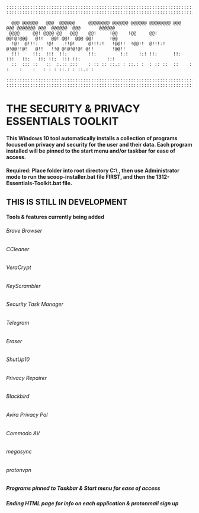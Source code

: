    ::::::::::::::::::::::::::::::::::::::::::::::::::::::::::::::::::::::::::::::::::::::::::::::::::::::::::::::
    ::::::::::::::::::::::::::::::::::::::::::::::::::::::::::::::::::::::::::::::::::::::::::::::::::::::::::::::
                                                                                                                      
      @@@ @@@@@@   @@@  @@@@@@     @@@@@@@@ @@@@@@ @@@@@@ @@@@@@@@ @@@  @@@ @@@@@@@ @@@  @@@@@@  @@@       @@@@@@     
     @@@@     @@! @@@@ @@   @@@    @@!     !@@    !@@     @@!      @@!@!@@@   @!!   @@! @@!  @@@ @@!      !@@         
      !@!  @!!!:   !@!   .!!@!     @!!!:!   !@@!!  !@@!!  @!!!:!   @!@@!!@!   @!!   !!@ @!@!@!@! @!!       !@@!!      
      !!!     !!:  !!!  !!:        !!:         !:!    !:! !!:      !!:  !!!   !!:   !!: !!:  !!! !!:          !:!     
      ::  ::: ::   ::  :.:: :::    : :: :: ::.: : ::.: :  : :: ::  ::    :     :    :    :   : : : ::.: : ::.: :      
                                                                                                                      
    ::::::::::::::::::::::::::::::::::::::::::::::::::::::::::::::::::::::::::::::::::::::::::::::::::::::::::::::
    ::::::::::::::::::::::::::::::::::::::::::::::::::::::::::::::::::::::::::::::::::::::::::::::::::::::::::::::

# THE SECURITY & PRIVACY ESSENTIALS TOOLKIT

#### This Windows 10 tool automatically installs a collection of programs focused on privacy and security for the user and their data. Each program installed will be pinned to the start menu and/or taskbar for ease of access. 

#### Required: Place folder into root directory C:\ , then use Administrator mode to run the scoop-installer.bat file FIRST, and then the 1312-Essentials-Toolkit.bat file.

## THIS IS STILL IN DEVELOPMENT

#### Tools & features currently being added
###### Brave Browser
###### CCleaner
###### VeraCrypt
###### KeyScrambler
###### Security Task Manager
###### Telegram
###### Eraser
###### ShutUp10
###### Privacy Repairer
###### Blackbird
###### Avira Privacy Pal
###### Commodo AV
###### megasync
###### protonvpn

##### Programs pinned to Taskbar & Start menu for ease of access
##### Ending HTML page for info on each application & protonmail sign up
